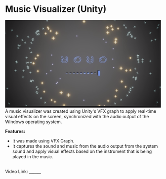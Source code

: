 
# Music Visualizer (Unity)
![alt text](https://raw.githubusercontent.com/RayanYousef/Unity_Music_Visualizer/main/Music%20Visualizer.png)
<br/>
A music visualizer was created using Unity's VFX graph to apply real-time visual effects on the screen, synchronized with the audio output of the Windows operating system.


**Features:**
- It was made using VFX Graph.
- It captures the sound and music from the audio output from the system sound and apply visual effects based on the instrument that is being played in the music.
<br/>
Video Link: 
______

